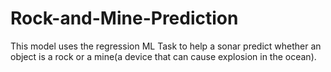 # Rock-and-Mine-Prediction
This model uses the regression ML Task to help a sonar predict whether an object is a rock or a mine(a device that can cause explosion in the ocean).
